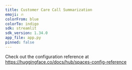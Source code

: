 ```yaml
---
title: Customer Care Call Summarization
emoji: 🔥
colorFrom: blue
colorTo: indigo
sdk: streamlit
sdk_version: 1.34.0
app_file: app.py
pinned: false
---
```


Check out the configuration reference at https://huggingface.co/docs/hub/spaces-config-reference
